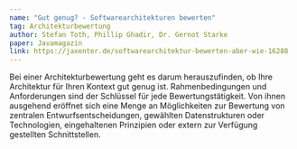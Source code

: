 ```yaml
---
name: "Gut genug? - Softwarearchitekturen bewerten"
tag: Architekturbewertung
author: Stefan Toth, Phillip Ghadir, Dr. Gernot Starke
paper: Javamagazin
link: https://jaxenter.de/softwarearchitektur-bewerten-aber-wie-16288
---
```

Bei einer Architekturbewertung geht es darum herauszufinden, ob Ihre Architektur für Ihren Kontext
gut genug ist. Rahmenbedingungen und Anforderungen sind der Schlüssel für jede Bewertungstätigkeit.
Von ihnen ausgehend eröffnet sich eine Menge an Möglichkeiten zur Bewertung von zentralen
Entwurfsentscheidungen, gewählten Datenstrukturen oder Technologien, eingehaltenen Prinzipien oder
extern zur Verfügung gestellten Schnittstellen.